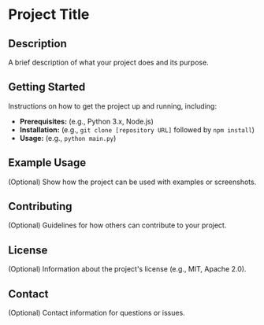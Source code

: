 # Project Title

## Description

A brief description of what your project does and its purpose.

## Getting Started

Instructions on how to get the project up and running, including:

*   **Prerequisites:** (e.g., Python 3.x, Node.js)
*   **Installation:** (e.g., `git clone [repository URL]` followed by `npm install`)
*   **Usage:** (e.g., `python main.py`)

## Example Usage

(Optional) Show how the project can be used with examples or screenshots.

## Contributing

(Optional) Guidelines for how others can contribute to your project.

## License

(Optional) Information about the project's license (e.g., MIT, Apache 2.0).

## Contact

(Optional) Contact information for questions or issues.
